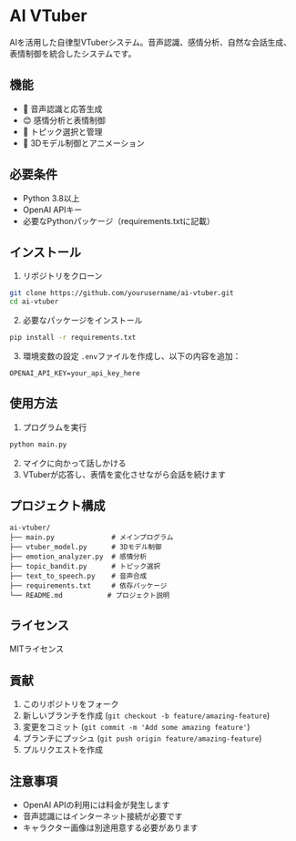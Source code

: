 # AI VTuber

AIを活用した自律型VTuberシステム。音声認識、感情分析、自然な会話生成、表情制御を統合したシステムです。

## 機能

- 🎤 音声認識と応答生成
- 😊 感情分析と表情制御
- 🎯 トピック選択と管理
- 🎨 3Dモデル制御とアニメーション

## 必要条件

- Python 3.8以上
- OpenAI APIキー
- 必要なPythonパッケージ（requirements.txtに記載）

## インストール

1. リポジトリをクローン
```bash
git clone https://github.com/yourusername/ai-vtuber.git
cd ai-vtuber
```

2. 必要なパッケージをインストール
```bash
pip install -r requirements.txt
```

3. 環境変数の設定
`.env`ファイルを作成し、以下の内容を追加：
```
OPENAI_API_KEY=your_api_key_here
```

## 使用方法

1. プログラムを実行
```bash
python main.py
```

2. マイクに向かって話しかける
3. VTuberが応答し、表情を変化させながら会話を続けます

## プロジェクト構成

```
ai-vtuber/
├── main.py              # メインプログラム
├── vtuber_model.py      # 3Dモデル制御
├── emotion_analyzer.py  # 感情分析
├── topic_bandit.py      # トピック選択
├── text_to_speech.py    # 音声合成
├── requirements.txt     # 依存パッケージ
└── README.md           # プロジェクト説明
```

## ライセンス

MITライセンス

## 貢献

1. このリポジトリをフォーク
2. 新しいブランチを作成 (`git checkout -b feature/amazing-feature`)
3. 変更をコミット (`git commit -m 'Add some amazing feature'`)
4. ブランチにプッシュ (`git push origin feature/amazing-feature`)
5. プルリクエストを作成

## 注意事項

- OpenAI APIの利用には料金が発生します
- 音声認識にはインターネット接続が必要です
- キャラクター画像は別途用意する必要があります 